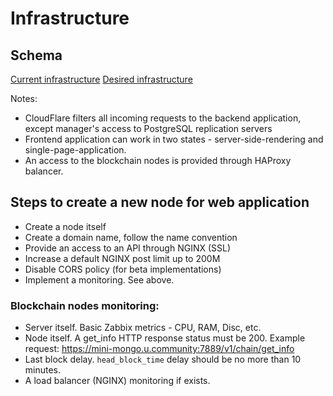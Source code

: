 # Infrastructure

## Schema

[Current infrastructure](jpg/production-infrastructure.jpg)
[Desired infrastructure](jpg/web-application-desired-infrastructure.jpg)

Notes:
* CloudFlare filters all incoming requests to the backend application, except manager's access to PostgreSQL replication servers
* Frontend application can work in two states - server-side-rendering and single-page-application.
* An access to the blockchain nodes is provided through HAProxy balancer.

## Steps to create a new node for web application
* Create a node itself
* Create a domain name, follow the name convention 
* Provide an access to an API through NGINX (SSL)
* Increase a default NGINX post limit up to 200M
* Disable CORS policy (for beta implementations)
* Implement a monitoring. See above.

### Blockchain nodes monitoring:
* Server itself. Basic Zabbix metrics - CPU, RAM, Disc, etc.
* Node itself. A get_info HTTP response status must be 200. 
Example request: https://mini-mongo.u.community:7889/v1/chain/get_info
* Last block delay. `head_block_time` delay should be no more than 10 minutes.
* A load balancer (NGINX) monitoring if exists.


